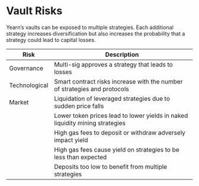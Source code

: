 # Vault Risks

Yearn’s vaults can be exposed to multiple strategies. Each additional strategy increases diversification but also increases the probability that a strategy could lead to capital losses.

|Risk|Description|
|----|-----------|
|Governance|Multi-sig approves a strategy that leads to losses|
|Technological|Smart contract risks increase with the number of strategies and protocols|
|Market|Liquidation of leveraged strategies due to sudden price falls|
||Lower token prices lead to lower yields in naked liquidity mining strategies|
||High gas fees to deposit or withdraw adversely impact yield|
||High gas fees cause yield on strategies to be less than expected|
||Deposits too low to benefit from multiple strategies|

